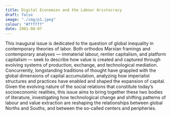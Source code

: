 ```yaml
---
title: Digital Economies and the Labour Aristocracy
draft: false
image: "./img/p1.jpeg"
colour: "#ffffff"
date: 2001-08-07
---
```

This inaugural issue is dedicated to the question of global inequality in contemporary theories of labor. Both orthodox Marxian framings and contemporary analyses — immaterial labour, rentier capitalism, and platform capitalism — seek to describe how value is created and captured through evolving systems of production, exchange, and technological mediation. Concurrently, longstanding traditions of thought have grappled with the global dimensions of capital accumulation, analyzing how imperialist structures and practices have enabled and shaped the expansion of capital. Given the evolving nature of the social relations that constitute today’s socioeconomic realities, this issue aims to bring together these two bodies of literature, investigating how technological change and shifting patterns of labour and value extraction are reshaping the relationships between global Norths and Souths, and between the so-called centers and peripheries.
